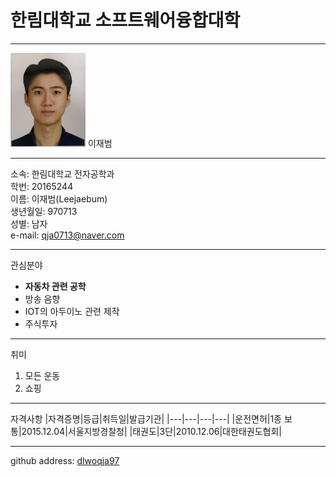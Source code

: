 # 한림대학교 소프트웨어융합대학
---
<img src=ljb.jpg height=150 width=120>
이재범

---
소속: 한림대학교 전자공학과   
학번: 20165244   
이름: 이재범(Leejaebum)   
생년월일: 970713   
성별: 남자   
e-mail: qja0713@naver.com   

---
관심분야
* **자동차 관련 공학**
* 방송 음향
* IOT의 아두이노 관련 제작
* 주식투자

---
취미
1. 모든 운동
2. 쇼핑

---
자격사항
|자격증명|등급|취득일|발급기관|
|---|---|---|---|
|운전면허|1종 보통|2015.12.04|서울지방경찰청|
|태권도|3단|2010.12.06|대한태권도협회|

---

github address: [dlwoqja97][github]

[github]:http://github.com/dlwoqja97

